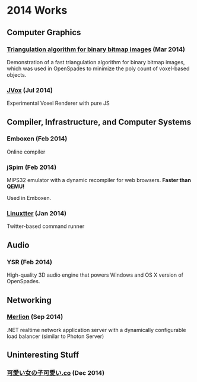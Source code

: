 2014 Works
==========

Computer Graphics
-----------------

### [Triangulation algorithm for binary bitmap images](../programs/triangulate.html) (Mar 2014)

Demonstration of a fast triangulation algorithm for binary bitmap images, which was used in OpenSpades to minimize the poly count of voxel-based objects.

### [JVox](https://yvt.jp/jvox/) (Jul 2014)

Experimental Voxel Renderer with pure JS


Compiler, Infrastructure, and Computer Systems
----------------------------------------------

### Emboxen (Feb 2014)

Online compiler


### jSpim (Feb 2014)

MIPS32 emulator with a dynamic recompiler for web browsers. **Faster than QEMU!**

Used in Emboxen.

### [Linuxtter](https://twitter.com/Linuxtter) (Jan 2014)

Twitter-based command runner 


Audio
-----

### YSR (Feb 2014)

High-quality 3D audio engine that powers Windows and OS X version of OpenSpades.



Networking
----------

### [Merlion](https://github.com/yvt/Merlion) (Sep 2014)

.NET realtime network application server with a dynamically configurable load balancer (similar to Photon Server)


Uninteresting Stuff
-------------------

### [可愛い女の子可愛い.co](http://可愛い女の子可愛い.co/) (Dec 2014)


